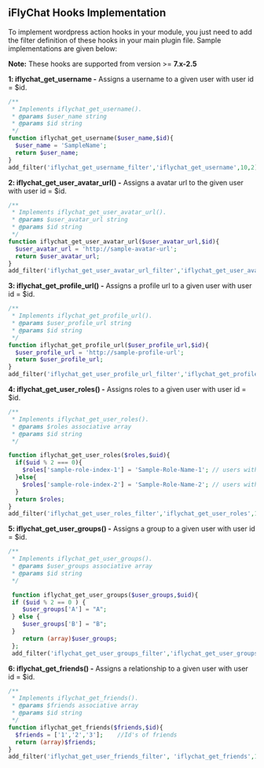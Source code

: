 ## iFlyChat Hooks Implementation
To implement wordpress action hooks in your module, you just need to add the filter definition of these hooks in your main plugin file. Sample implementations are given below:

**Note:** These hooks are supported from version >= **7.x-2.5**

**1: iflychat_get_username -** Assigns a username to a given user with user id = $id.  

```php
/**
 * Implements iflychat_get_username().
 * @params $user_name string 
 * @params $id string
 */
function iflychat_get_username($user_name,$id){
  $user_name = 'SampleName';
  return $user_name;
}
add_filter('iflychat_get_username_filter','iflychat_get_username',10,2);
```

**2: iflychat_get_user_avatar_url() -** Assigns a avatar url to the given user with user id = $id.

```php
/**
 * Implements iflychat_get_user_avatar_url().
 * @params $user_avatar_url string 
 * @params $id string
 */
function iflychat_get_user_avatar_url($user_avatar_url,$id){
  $user_avatar_url = 'http://sample-avatar-url';
  return $user_avatar_url;
}
add_filter('iflychat_get_user_avatar_url_filter','iflychat_get_user_avatar_url',10,2);
```
**3: iflychat_get_profile_url() -** Assigns a profile url to a given user with user id = $id.

```php
/**
 * Implements iflychat_get_profile_url(). 
 * @params $user_profile_url string 
 * @params $id string
 */
function iflychat_get_profile_url($user_profile_url,$id){
  $user_profile_url = 'http://sample-profile-url';
  return $user_profile_url;
}
add_filter('iflychat_get_user_profile_url_filter','iflychat_get_profile_url',10,2);
```

**4: iflychat_get_user_roles() -** Assigns roles to a given user with user id = $id.

```php
/**
 * Implements iflychat_get_user_roles().
 * @params $roles associative array 
 * @params $id string
 */

function iflychat_get_user_roles($roles,$uid){
  if($uid % 2 === 0){
    $roles['sample-role-index-1'] = 'Sample-Role-Name-1'; // users with odd user id have Sample-Role-1;
  }else{
    $roles['sample-role-index-2'] = 'Sample-Role-Name-2'; // users with even user id have Sample-Role-2;
  }
  return $roles;
}
add_filter('iflychat_get_user_roles_filter','iflychat_get_user_roles',10,2);
```

**5: iflychat_get_user_groups() -** Assigns a group to a given user with user id = $id.

```php
/**
 * Implements iflychat_get_user_groups().
 * @params $user_groups associative array 
 * @params $id string
 */

 function iflychat_get_user_groups($user_groups,$uid){
 if ($uid % 2 == 0 ) {
    $user_groups['A'] = "A";
 } else {
    $user_groups['B'] = "B";
 }
    return (array)$user_groups;
 };
 add_filter('iflychat_get_user_groups_filter','iflychat_get_user_groups',10,2);
```

**6: iflychat_get_friends() -** Assigns a relationship to a given user with user id = $id.

```php
/**
 * Implements iflychat_get_friends().
 * @params $friends associative array 
 * @params $id string
 */
function iflychat_get_friends($friends,$id){
  $friends = ['1','2','3'];    //Id's of friends
  return (array)$friends;
}
add_filter('iflychat_get_user_friends_filter', 'iflychat_get_friends',10,2);
```